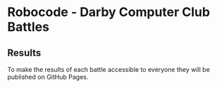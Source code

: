 # Robocode - Darby Computer Club Battles

## Results

To make the results of each battle accessible to everyone they will be published on GitHub Pages.

